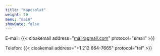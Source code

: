 ```yaml
---
title: "Kapcsolat"
weight: 50
menu: "main"
showDate: false
---
```


E-mail:
{{< cloakemail address="mail@gmail.com" protocol="email" >}}

Telefon:
{{< cloakemail address="+1 212 664-7665" protocol="tel" >}}
